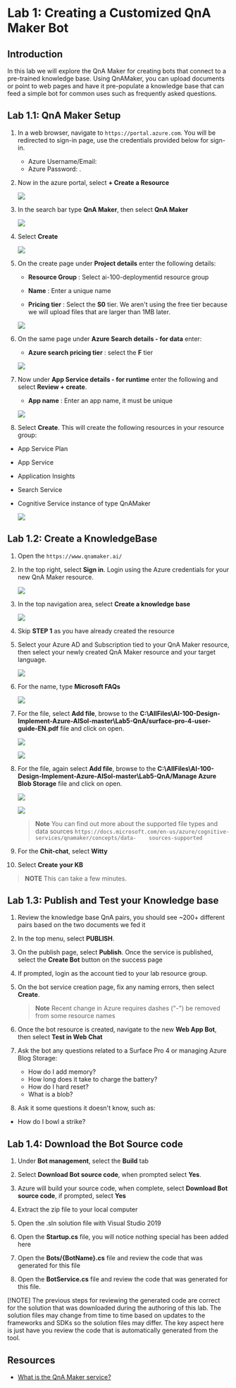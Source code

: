 # Lab 1: Creating a Customized QnA Maker Bot

## Introduction

In this lab we will explore the QnA Maker for creating bots that connect to a pre-trained knowledge base.  Using QnAMaker, you can upload documents or point to web pages and have it pre-populate a knowledge base that can feed a simple bot for common uses such as frequently asked questions.

## Lab 1.1: QnA Maker Setup

1. In a web browser, navigate to ```https://portal.azure.com```. You will be redirected to sign-in page, use the credentials provided below for sign-in.
    * Azure Username/Email: <inject key="AzureAdUserEmail"></inject>
    * Azure Password: <inject key="AzureAdUserPassword"></inject>.

2. Now in the azure portal, select **+ Create a Resource**

   ![](./images/img1.png)

3. In the search bar type **QnA Maker**, then select **QnA Maker**

   ![](./images/img2.png)

4. Select **Create**
  
   ![](./images/img3.png)
   
5. On the create page under **Project details** enter the following details:
   
   - **Resource Group** : Select ai-100-deploymentid resource group
   
   - **Name** : Enter a unique name 
   
   - **Pricing tier** : Select the **S0** tier. We aren't using the free tier because we will upload files that are larger than 1MB later.
   
   ![](./images/img4.png)
   
6. On the same page under **Azure Search details - for data** enter:
   
   - **Azure search pricing tier** : select the **F** tier
   
   ![](./images/img5.png)
   
7. Now under **App Service details - for runtime** enter the following and select **Review + create**.
   
   - **App name** : Enter an app name, it must be unique
   
   ![](./images/img6.png)

10. Select **Create**.  This will create the following resources in your resource group:

- App Service Plan
- App Service
- Application Insights
- Search Service
- Cognitive Service instance of type QnAMaker

  ![](./images/img7.png)

## Lab 1.2: Create a KnowledgeBase

1. Open the ```https://www.qnamaker.ai/```

1. In the top right, select **Sign in**.  Login using the Azure credentials for your new QnA Maker resource.

   ![](./images/img8.png)

1. In the top navigation area, select **Create a knowledge base**

   ![](./images/img9.png)

1. Skip **STEP 1** as you have already created the resource

1. Select your Azure AD and Subscription tied to your QnA Maker resource, then select your newly created QnA Maker resource and your target language.

   ![](./images/img10.png)

1. For the name, type **Microsoft FAQs**

   ![](./images/img11.png)

1. For the file, select **Add file**, browse to the **C:\AllFiles\AI-100-Design-Implement-Azure-AISol-master\Lab5-QnA/surface-pro-4-user-guide-EN.pdf** file and click on open.

   ![](./images/img12.png)
   
   ![](./images/img13.png)

1. For the file, again select **Add file**, browse to the **C:\AllFiles\AI-100-Design-Implement-Azure-AISol-master\Lab5-QnA/Manage Azure Blob Storage** file and click on open.

   ![](./images/img15.png)

   ![](./images/img14.png)


      > **Note** You can find out more about the supported file types and data sources ```https://docs.microsoft.com/en-us/azure/cognitive-services/qnamaker/concepts/data-    sources-supported```

1. For the **Chit-chat**, select **Witty**

1. Select **Create your KB**

> **NOTE** This can take a few minutes.

## Lab 1.3: Publish and Test your Knowledge base

1. Review the knowledge base QnA pairs, you should see ~200+ different pairs based on the two documents we fed it

1. In the top menu, select **PUBLISH**.  

1. On the publish page, select **Publish**.  Once the service is published, select the **Create Bot** button on the success page

1. If prompted, login as the account tied to your lab resource group.

1. On the bot service creation page, fix any naming errors, then select **Create**.

      > **Note**  Recent change in Azure requires dashes ("-") be removed from some resource names

1. Once the bot resource is created, navigate to the new **Web App Bot**, then select **Test in Web Chat**

1. Ask the bot any questions related to a Surface Pro 4 or managing Azure Blog Storage:

      - How do I add memory?
      - How long does it take to charge the battery?
      - How do I hard reset?
      - What is a blob?

1. Ask it some questions it doesn't know, such as:

- How do I bowl a strike?

## Lab 1.4: Download the Bot Source code

1. Under **Bot management**, select the **Build** tab

1. Select **Download Bot source code**, when prompted select **Yes**.  

1. Azure will build your source code, when complete, select **Download Bot source code**, if prompted, select **Yes**

1. Extract the zip file to your local computer

1. Open the .sln solution file with Visual Studio 2019

1. Open the **Startup.cs** file, you will notice nothing special has been added here

1. Open the **Bots/{BotName}.cs** file and review the code that was generated for this file

1. Open the **BotService.cs** file and review the code that was generated for this file.

[!NOTE] The previous steps for reviewing the generated code are correct for the solution that was downloaded during the authoring of this lab.  The solution files may change from time to time based on updates to the frameworks and SDKs so the solution files may differ.  The key aspect here is just have you review the code that is automatically generated from the tool.


## Resources

- [What is the QnA Maker service?](https://docs.microsoft.com/en-us/azure/cognitive-services/qnamaker/overview/overview)
